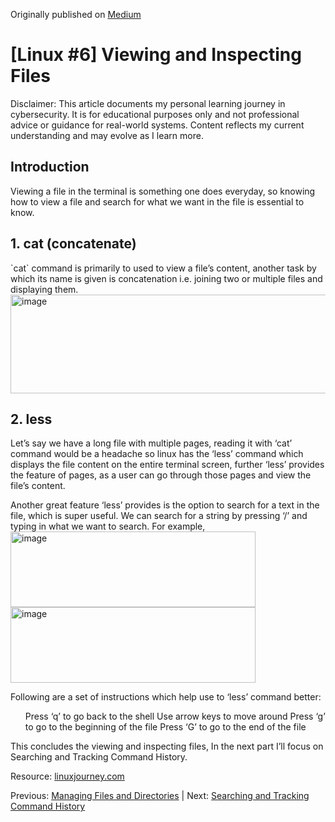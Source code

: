 Originally published on [Medium](https://medium.com/@aarya-sarfare/linux-6-viewing-and-inspecting-files-5379b65bb15f)

<h1>[Linux #6] Viewing and Inspecting Files</h1>

Disclaimer: This article documents my personal learning journey in cybersecurity. It is for educational purposes only and not professional advice or guidance for real-world systems. Content reflects my current understanding and may evolve as I learn more.

<h2>Introduction</h2> Viewing a file in the terminal is something one does everyday, so knowing how to view a file and search for what we want in the file is essential to know.

<h2>1. cat (concatenate)</h2>
`cat` command is primarily to used to view a file’s content, another task by which its name is given is concatenation i.e. joining two or multiple files and displaying them.

<br>
<img width="578" height="158" alt="image" src="https://github.com/user-attachments/assets/76b06bb2-cef2-4662-81e0-d7026eb06843" />
<br>

<h2>2. less</h2>

Let’s say we have a long file with multiple pages, reading it with ‘cat’ command would be a headache so linux has the ‘less’ command which displays the file content on the entire terminal screen, further ‘less’ provides the feature of pages, as a user can go through those pages and view the file’s content.

Another great feature ‘less’ provides is the option to search for a text in the file, which is super useful. We can search for a string by pressing ‘/’ and typing in what we want to search. For example,
<br>
<img width="392" height="121" alt="image" src="https://github.com/user-attachments/assets/5918b667-f8a5-4d4e-bcee-b4e525bb9aec" />
<br>
<img width="392" height="121" alt="image" src="https://github.com/user-attachments/assets/dfa03744-9b9b-4363-a78f-6f5f576aa762" />
<br>

Following are a set of instructions which help use to ‘less’ command better:
<ul>
Press ‘q’ to go back to the shell
Use arrow keys to move around
Press ‘g’ to go to the beginning of the file
Press ‘G’ to go to the end of the file
</ul>
This concludes the viewing and inspecting files, In the next part I’ll focus on Searching and Tracking Command History.

Resource: [linuxjourney.com](https://linuxjourney.com/)

Previous: [Managing Files and Directories](https://github.com/aarya095/cyber-blog/blob/main/linux_series/%5BLinux%20%235%5D%20Managing%20Files%20and%20Directories.md) | Next: [Searching and Tracking Command History](https://github.com/aarya095/cyber-blog/blob/main/linux_series/%5BLinux%20%237%5D%20Searching%20and%20Tracking%20Command%20History.md)
